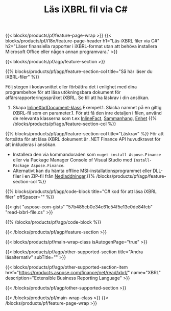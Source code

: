﻿---
title: Läs iXBRL fil via C#
description: Exempelkod för filläsning av iXBRL. Använd API exempelkod för att läsa batch-iXBRL-filer i .NET-baserade applikationer. 
url: /sv/net/read/ixbrl/
family: finance
platformtag: net
feature: read
informat: iXBRL
outformat: 
otherformats: 
---
{{< blocks/products/pf/feature-page-wrap >}}
{{< blocks/products/pf/i18n/feature-page-header h1="Läs iXBRL filer via C#" h2="Läser finansiella rapporter i iXBRL-format utan att behöva installera Microsoft Office eller någon annan programvara." >}}

{{< blocks/products/pf/agp/feature-section >}}

{{% blocks/products/pf/agp/feature-section-col title="Så här läser du iXBRL-filer" %}}

Följ stegen i kodavsnittet eller förbättra det i enlighet med dina programbehov för att läsa utökningsbara dokument för affärsrapporteringsspråket iXBRL. Se till att ha läskrav i din ansökan.

1. Skapa [InlineXbrlDocument-klass](https://apireference.aspose.com/finance/net/aspose.finance.xbrl.inline/inlinexbrldocument) Exempel.1. Skicka namnet på en giltig iXBRL-fil som en parameter.1. För att få den inre detaljen i filen, använd de relevanta klasserna som t.ex [InlineFact](https://apireference.aspose.com/finance/net/aspose.finance.xbrl.inline/inlinefact), [Sammanhang](https://apireference.aspose.com/finance/net/aspose.finance.xbrl/context), [Enhet](https://apireference.aspose.com/finance/net/aspose.finance.xbrl/unit) 
{{% /blocks/products/pf/agp/feature-section-col %}}

{{% blocks/products/pf/agp/feature-section-col title="Läskrav" %}}
För att fortsätta för att läsa iXBRL dokument är .NET Finance API huvudkravet för att inkluderas i ansökan. 
- Installera den via kommandoraden som ```nuget install Aspose.Finance``` eller via Package Manager Console of Visual Studio med ```Install-Package Aspose.Finance```.
- Alternativt kan du hämta offline MSI-installationsprogrammet eller DLL-filer i en ZIP-fil från [Nedladdningar](https://downloads.aspose.com/finance/net).{{% /blocks/products/pf/agp/feature-section-col %}}

{{% blocks/products/pf/agp/code-block title="C# kod för att läsa iXBRL filer" offSpacer="" %}}

{{< gist "aspose-com-gists" "57b485cb0e34c61c54f5e13e0de84fcb" "read-ixbrl-file.cs" >}}

{{% /blocks/products/pf/agp/code-block %}}

{{< /blocks/products/pf/agp/feature-section >}}

{{< blocks/products/pf/main-wrap-class isAutogenPage="true" >}}

{{< blocks/products/pf/agp/other-supported-section title="Andra läsalternativ" subTitle="" >}}

{{< blocks/products/pf/agp/other-supported-section-item href="https://products.aspose.com/finance/net/read/xbrl/" name="XBRL" description="Extensible Business Reporting Language" >}}

{{< /blocks/products/pf/agp/other-supported-section >}}

{{< /blocks/products/pf/main-wrap-class >}}
{{< /blocks/products/pf/feature-page-wrap >}}